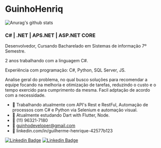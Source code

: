 <!--
### Hi there 👋
**Guilherme/GuinhoHenriq** is a ✨ _special_ ✨ repository because its `README.md` (this file) appears on your GitHub profile.

Here are some ideas to get you started:

- 🔭 I’m currently working on ...
- 🌱 I’m currently learning ...
- 👯 I’m looking to collaborate on ...
- 🤔 I’m looking for help with ...
- 💬 Ask me about ...
- 📫 How to reach me: ...
- 😄 Pronouns: ...
- ⚡ Fun fact: ...
-->
# GuinhoHenriq

![Anurag's github stats](https://github-readme-stats.vercel.app/api?username=GuinhoHenriq&show_icons=true&theme=radical)

### C# | .NET | APS.NET | ASP.NET CORE

Desenvolvedor, Cursando Bacharelado em Sistemas de informação 7º Semestre.

2 anos trabalhando com a linguagem C#. 

Experiência com programação: C#, Python, SQL Server, JS.



Analise geral do problema, no qual busco soluções para recomendar a equipe focando na melhoria e otimização de tarefas, reduzindo o custo e o tempo exercido para cumprimento da mesma. Facil adptação de acordo com a necessidade.


- 🔭 Trabalhando atualmente com API's Rest e RestFul, Automação de processos com C# e Python via Selenium e automação visual.
- 🌱 Atualmente estudando Dart with Flutter, Node.
- :iphone: (11) 96321-7180
- 💬 guinhodeveloper@gmail.com
- :briefcase: linkedin.com/in/guilherme-henrique-42577b123

[![Linkedin Badge](https://img.shields.io/badge/linkedin-%230077B5.svg?&style=for-the-badge&logo=linkedin&logoColor=white&link=https://www.linkedin.com/in/guilherme-henrique-42577b123)](https://www.linkedin.com/in/guilherme-henrique-42577b123) [![Linkedin Badge](https://img.shields.io/badge/WHATSAPP-%2325D366.svg?&style=for-the-badge&logo=whatsapp&logoColor=white&link=https://wa.me/11963217180?text=sua%20mensagem)](https://wa.me/5511963217180?text=sua%20mensagem)


